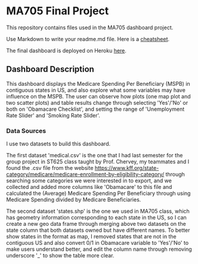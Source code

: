 # MA705 Final Project

This repository contains files used in the MA705 dashboard project.

Use Markdown to write your readme.md file.  Here is a [cheatsheet](https://www.markdownguide.org/cheat-sheet/).

The final dashboard is deployed on Heroku [here](https://ma705bostonuniversities.herokuapp.com).

## Dashboard Description

This dashboard displays the Medicare Spending Per Beneficiary (MSPB) in contiguous states in US, and also explore what some variables may have influence on the MSPB.
The user can observe how plots (one map plot and two scatter plots) and table results change through selecting 'Yes'/'No' or both on 'Obamacare Checklist', and setting the range of 'Unemployment Rate Slider' and 'Smoking Rate Slider'.


### Data Sources

I use two datasets to build this dashboard.

The first dataset 'medical.csv' is the one that I had last semester for the group project in ST625 class taught by Prof. Chervey, 
my teammates and I found the .csv file from the website https://www.kff.org/state-category/medicare/medicare-enrollment-by-eligibility-category/
through searching some categories we were interested in to export, and we collected and added more columns like 'Obamacare' to this 
file and calculated the (Average) Medicare Spending Per Beneficiary through using Medicare Spending divided by Medicare Beneficiaries.

The second dataset 'states.shp' is the one we used in MA705 class, which has geometry information corresponding to each state in the US, 
so I can create a new geo data frame through merging above two datasets on the state column that both datasets owned but have different names.
To better show states in the format as map, I removed states that are not in the contiguous US and also convert 0/1 in Obamacare variable to 'Yes'/'No' to make users understand better, and edit the column name through removing underscore '_' to show the table more clear.


